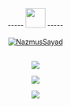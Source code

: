 <div align="center" width="150">
  ----- <a href="#"><img src="https://media.giphy.com/media/ZCN6F3FAkwsyOGU2RS/giphy.gif" width="40" /></a> -----
</div>

<br />

<div align="center">
   <a href="#">
    <img src="{PROFILEVIEWS}" alt="NazmusSayad" />
   </a>
</div>

<br />

<p align="center">
  <a href="#">
    <img
      align="center" src="{STREAKSTATS}" />
  </a>
</p>

<p align="center">
  <a href="#">
    <img align="center" src="{OVERVIEWSTATS}" />
  </a>
</p>

<p align="center">
  <a href="#">
    <img align="center" src="{LANGUAGESTATS}" />
  </a>
</p>
